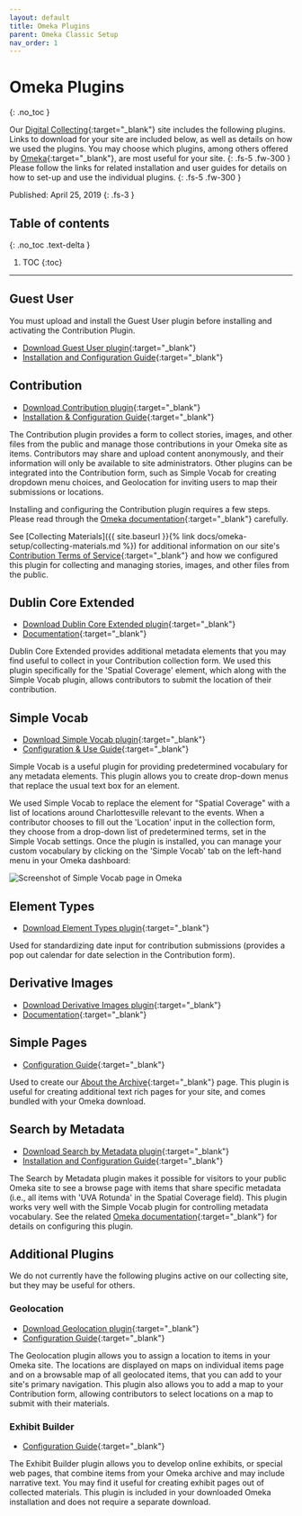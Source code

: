 ```yaml
---
layout: default
title: Omeka Plugins
parent: Omeka Classic Setup
nav_order: 1
---
```


# Omeka Plugins
{: .no_toc }

Our [Digital Collecting](http://digitalcollecting.lib.virginia.edu/rally/){:target="_blank"} site includes the following plugins. Links to download for your site are included below, as well as details on how we used the plugins. You may choose which plugins, among others offered by [Omeka](https://omeka.org/classic/plugins/){:target="_blank"}, are most useful for your site.
{: .fs-5 .fw-300 }
Please follow the links for related installation and user guides for details on how to set-up and use the individual plugins. 
{: .fs-5 .fw-300 }

Published: April 25, 2019
{: .fs-3 }

## Table of contents
{: .no_toc .text-delta }

1. TOC
{:toc}

---

## Guest User
You must upload and install the Guest User plugin before installing and activating the Contribution Plugin.

- [Download Guest User plugin](https://omeka.org/classic/plugins/GuestUser/){:target="_blank"}
- [Installation and Configuration Guide](https://omeka.org/classic/docs/Plugins/GuestUser/){:target="_blank"}

## Contribution

- [Download Contribution plugin](https://omeka.org/classic/plugins/Contribution/){:target="_blank"}
- [Installation & Configuration Guide](https://omeka.org/classic/docs/Plugins/Contribution/){:target="_blank"}

The Contribution plugin provides a form to collect stories, images, and other files from the public and manage those contributions in your Omeka site as items. Contributors may share and upload content anonymously, and their information will only be available to site administrators. Other plugins can be integrated into the Contribution form, such as Simple Vocab for creating dropdown menu choices, and Geolocation for inviting users to map their submissions or locations.

Installing and configuring the Contribution plugin requires a few steps. Please read through the [Omeka documentation](https://omeka.org/classic/docs/Plugins/Contribution/){:target="_blank"} carefully.

See [Collecting Materials]({{ site.baseurl }}{% link docs/omeka-setup/collecting-materials.md %}) for additional information on our site's [Contribution Terms of Service](http://digitalcollecting.lib.virginia.edu/rally/contribution/terms){:target="_blank"} and how we configured this plugin for collecting and managing stories, images, and other files from the public.

## Dublin Core Extended

- [Download Dublin Core Extended plugin](https://omeka.org/classic/plugins/DublinCoreExtended/){:target="_blank"}
- [Documentation](https://omeka.org/classic/docs/Plugins/DublinCoreExtended/){:target="_blank"}

Dublin Core Extended provides additional metadata elements that you may find useful to collect in your Contribution collection form. We used this plugin specifically for the 'Spatial Coverage' element, which along with the Simple Vocab plugin, allows contributors to submit the location of their contribution.

## Simple Vocab

- [Download Simple Vocab plugin](https://omeka.org/classic/plugins/SimpleVocab/){:target="_blank"}
- [Configuration & Use Guide](https://omeka.org/classic/docs/Plugins/SimpleVocab/){:target="_blank"}

Simple Vocab is a useful plugin for providing predetermined vocabulary for any metadata elements. This plugin allows you to create drop-down menus that replace the usual text box for an element. 

We used Simple Vocab to replace the element for "Spatial Coverage" with a list of locations around Charlottesville relevant to the events. When a contributor chooses to fill out the 'Location' input in the collection form, they choose from a drop-down list of predetermined terms, set in the Simple Vocab settings. Once the plugin is installed, you can manage your custom vocabulary by clicking on the 'Simple Vocab' tab on the left-hand menu in your Omeka dashboard:

![Screenshot of Simple Vocab page in Omeka](https://raw.githubusercontent.com/scholarslab/digital-collect-toolkit/master/assets/images/simple-vocab.png) 

## Element Types

- [Download Element Types plugin](https://omeka.org/classic/plugins/ElementTypes/){:target="_blank"}

Used for standardizing date input for contribution submissions (provides a pop out calendar for date selection in the Contribution form).

## Derivative Images

- [Download Derivative Images plugin](https://omeka.org/classic/plugins/DerivativeImages/){:target="_blank"}
- [Documentation](https://omeka.org/classic/docs/Plugins/DerivativeImages/){:target="_blank"}

## Simple Pages

- [Configuration Guide](https://omeka.org/classic/docs/Plugins/SimplePages/){:target="_blank"}

Used to create our [About the Archive](http://digitalcollecting.lib.virginia.edu/rally/about){:target="_blank"} page. This plugin is useful for creating additional text rich pages for your site, and comes bundled with your Omeka download.

## Search by Metadata

- [Download Search by Metadata plugin](https://omeka.org/classic/plugins/SearchByMetadata/){:target="_blank"}
- [Installation and Configuration Guide](https://omeka.org/classic/docs/Plugins/SearchByMetadata/){:target="_blank"}

The Search by Metadata plugin makes it possible for visitors to your public Omeka site to see a browse page with items that share specific metadata (i.e., all items with 'UVA Rotunda' in the Spatial Coverage field). This plugin works very well with the Simple Vocab plugin for controlling metadata vocabulary. See the related [Omeka documentation](https://omeka.org/classic/docs/Plugins/SearchByMetadata/){:target="_blank"} for details on configuring this plugin.

## Additional Plugins

We do not currently have the following plugins active on our collecting site, but they may be useful for others.

### Geolocation

- [Download Geolocation plugin](https://omeka.org/classic/plugins/Geolocation/){:target="_blank"}
- [Configuration Guide](https://omeka.org/classic/docs/Plugins/Geolocation/){:target="_blank"}

The Geolocation plugin allows you to assign a location to items in your Omeka site. The locations are displayed on maps on individual items page and on a browsable map of all geolocated items, that you can add to your site's primary navigation. This plugin also allows you to add a map to your Contribution form, allowing contributors to select locations on a map to submit with their materials.  

### Exhibit Builder

- [Configuration Guide](https://omeka.org/classic/docs/Plugins/ExhibitBuilder/){:target="_blank"}

The Exhibit Builder plugin allows you to develop online exhibits, or special web pages, that combine items from your Omeka archive and may include narrative text. You may find it useful for creating exhibit pages out of collected materials. This plugin is included in your downloaded Omeka installation and does not require a separate download.
